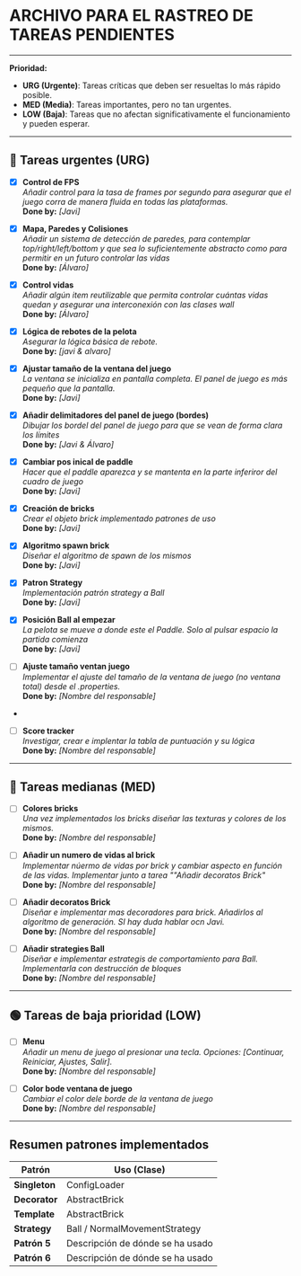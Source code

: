 # ARCHIVO PARA EL RASTREO DE TAREAS PENDIENTES

---

**Prioridad:**
- **URG (Urgente)**: Tareas críticas que deben ser resueltas lo más rápido posible.
- **MED (Media)**: Tareas importantes, pero no tan urgentes.
- **LOW (Baja)**: Tareas que no afectan significativamente el funcionamiento y pueden esperar.

---

## 🛑 Tareas urgentes (URG)

- [x] **Control de FPS**  
  *Añadir control para la tasa de frames por segundo para asegurar que el juego corra de manera fluida en todas las plataformas.*  
  **Done by:** _[Javi]_

- [x] **Mapa, Paredes y Colisiones**  
  *Añadir un sistema de detección de paredes, para contemplar top/right/left/bottom y que sea lo suficientemente abstracto como para permitir en un futuro controlar las vidas*  
  **Done by:** _[Álvaro]_

- [x] **Control vidas**  
  *Añadir algún item reutilizable que permita controlar cuántas vidas quedan y asegurar una interconexión con las clases wall*  
  **Done by:** _[Álvaro]_

- [x] **Lógica de rebotes de la pelota**  
  *Asegurar la lógica básica de rebote.*  
  **Done by:** _[javi & alvaro]_


- [x] **Ajustar tamaño de la ventana del juego**  
  *La ventana se inicializa en pantalla completa. El panel de juego es más pequeño que la pantalla.*  
  **Done by:** _[Javi]_


- [x] **Añadir delimitadores del panel de juego (bordes)**  
  *Dibujar los bordel del panel de juego para que se vean de forma clara los límites*  
  **Done by:** _[Javi & Álvaro]_


- [x] **Cambiar pos inical de paddle**  
  *Hacer que el paddle aparezca y se mantenta en la parte inferiror del cuadro de juego*  
  **Done by:** _[Javi]_


- [x] **Creación de bricks**  
  *Crear el objeto brick implementado patrones de uso*  
  **Done by:** _[Javi]_


- [x] **Algoritmo spawn brick**  
  *Diseñar el algoritmo de spawn de los mismos*  
  **Done by:** _[Javi]_

- [x] **Patron Strategy**  
  *Implementación patrón strategy a Ball*  
  **Done by:** _[Javi]_

- [x] **Posición Ball al empezar**  
  *La pelota se mueve a donde este el Paddle. Solo al pulsar espacio la partida comienza*  
  **Done by:** _[Javi]_

- [ ] **Ajuste tamaño ventan juego**  
  *Implementar el ajuste del tamaño de la ventana de juego (no ventana total) desde el .properties.*  
  **Done by:** _[Nombre del responsable]_
- 


- [ ] **Score tracker**  
  *Investigar, crear e implentar la tabla de puntuación y su lógica*  
  **Done by:** _[Nombre del responsable]_

---

## 🔶 Tareas medianas (MED)
- [ ] **Colores bricks**  
  *Una vez implementados los bricks diseñar las texturas y colores de los mismos.*  
  **Done by:** _[Nombre del responsable]_

- [ ] **Añadir un numero de vidas al brick**  
  *Implementar núermo de vidas por brick y cambiar aspecto en función de las vidas. Implementar junto a tarea ""Añadir decoratos Brick"*  
  **Done by:** _[Nombre del responsable]_

- [ ] **Añadir decoratos Brick**  
  *Diseñar e implementar mas decoradores para brick. Añadirlos al algoritmo de generación. SI hay duda hablar ocn Javi.*  
  **Done by:** _[Nombre del responsable]_

- [ ] **Añadir strategies Ball**  
  *Diseñar e implementar estrategis de comportamiento para Ball. Implementarla con destrucción de bloques*    
  **Done by:** _[Nombre del responsable]_

---

## 🟢 Tareas de baja prioridad (LOW)
- [ ] **Menu**  
  *Añadir un menu de juego al presionar una tecla. Opciones: [Continuar, Reiniciar, Ajustes, Salir].*  
  **Done by:** _[Nombre del responsable]_


- [ ] **Color bode ventana de juego**  
  *Cambiar el color dele borde de la ventana de juego*  
  **Done by:** _[Nombre del responsable]_

---

## Resumen patrones implementados

| **Patrón**    | **Uso (Clase)**                  |
|---------------|----------------------------------|
| **Singleton** | ConfigLoader                     |
| **Decorator** | AbstractBrick                    |
| **Template**  | AbstractBrick                    |
| **Strategy**  | Ball / NormalMovementStrategy    |
| **Patrón 5**  | Descripción de dónde se ha usado |
| **Patrón 6**  | Descripción de dónde se ha usado |
